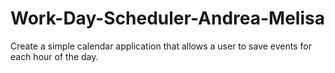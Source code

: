 # Work-Day-Scheduler-Andrea-Melisa
Create a simple calendar application that allows a user to save events for each hour of the day.
